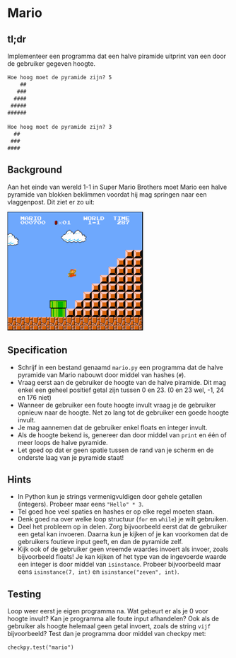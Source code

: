 # Mario

## tl;dr
Implementeer een programma dat een halve piramide uitprint van een door de gebruiker gegeven hoogte.

```
Hoe hoog moet de pyramide zijn? 5
    ##
   ###
  ####
 #####
######

Hoe hoog moet de pyramide zijn? 3
  ##
 ###
####
```

## Background
Aan het einde van wereld 1-1 in Super Mario Brothers moet Mario een halve pyramide van blokken beklimmen voordat hij mag springen naar een vlaggenpost. Dit ziet er zo uit:

![](mario.png)

## Specification

* Schrijf in een bestand genaamd `mario.py` een programma dat de halve pyramide van Mario nabouwt door middel van hashes (`#`).
* Vraag eerst aan de gebruiker de hoogte van de halve piramide. Dit mag enkel een geheel positief getal zijn tussen 0 en 23. (0 en 23 wel, -1, 24 en 176 niet)
* Wanneer de gebruiker een foute hoogte invult vraag je de gebruiker opnieuw naar de hoogte. Net zo lang tot de gebruiker een goede hoogte invult.
* Je mag aannemen dat de gebruiker enkel floats en integer invult.
* Als de hoogte bekend is, genereer dan door middel van `print` en één of meer loops de halve pyramide.
* Let goed op dat er geen spatie tussen de rand van je scherm en de onderste laag van je pyramide staat!

## Hints

* In Python kun je strings vermenigvuldigen door gehele getallen (integers). Probeer maar eens `"Hello" * 3`.
* Tel goed hoe veel spaties en hashes er op elke regel moeten staan.
* Denk goed na over welke loop structuur (`for` en `while`) je wilt gebruiken.
* Deel het probleem op in delen. Zorg bijvoorbeeld eerst dat de gebruiker een getal kan invoeren. Daarna kun je kijken of je kan voorkomen dat de gebruikers foutieve input geeft, en dan de pyramide zelf.
* Kijk ook of de gebruiker geen vreemde waardes invoert als invoer, zoals bijvoorbeeld floats! Je kan kijken of het type van de ingevoerde waarde een integer is door middel van `isinstance`. Probeer bijvoorbeeld maar eens `isinstance(7, int)` en `isinstance("zeven", int)`.

## Testing
Loop weer eerst je eigen programma na. Wat gebeurt er als je 0 voor hoogte invult? Kan je programma alle foute input afhandelen? Ook als de gebruiker als hoogte helemaal geen getal invoert, zoals de string `vijf` bijvoorbeeld? Test dan je programma door middel van checkpy met:

```
checkpy.test("mario")
```